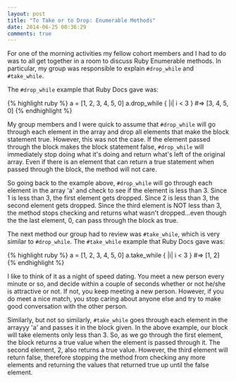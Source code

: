 ```yaml
---
layout: post
title: "To Take or to Drop: Enumerable Methods"
date: 2014-06-25 00:36:29
comments: true
---
```


For one of the morning activities my fellow cohort members and I had to do was to all get together in a room to discuss Ruby Enumerable methods. In particular, my group was responsible to explain ```#drop_while``` and ```#take_while```. 

The ```#drop_while``` example that Ruby Docs gave was: 

{% highlight ruby %}
a = [1, 2, 3, 4, 5, 0]
a.drop_while { |i| i < 3 }   #=> [3, 4, 5, 0]
{% endhighlight %}

My group members and I were quick to assume that ```#drop_while``` will go through each element in the array and drop all elements that make the block statement true. However, this was not the case. If the element passed through the block makes the block statement false, ```#drop_while``` will immediately stop doing what it's doing and return what's left of the original array. Even if there is an element that can return a true statement when passed through the block, the method will not care.

So going back to the example above, ```#drop_while``` will go through each element in the array 'a' and check to see if the element is less than 3. Since 1 is less than 3, the first element gets dropped. Since 2 is less than 3, the second element gets dropped. Since the third element is NOT less than 3, the method stops checking and returns what wasn't dropped...even though the the last element, 0, can pass through the block as true.

The next method our group had to review was ```#take_while```, which is very similar to ```#drop_while```. The ```#take_while``` example that Ruby Docs gave was:

{% highlight ruby %}
a = [1, 2, 3, 4, 5, 0]
a.take_while { |i| i < 3 }   #=> [1, 2]
{% endhighlight %}

I like to think of it as a night of speed dating. You meet a new person every minute or so, and decide within a couple of seconds whether or not he/she is attractive or not. If not, you keep meeting a new person. However, if you do meet a nice match, you stop caring about anyone else and try to make good conversation with the other person.

Similarly, but not so similarly, ```#take_while``` goes through each element in the arrayyy 'a' and passes it in the block given. In the above example, our block will take elements only less than 3. So, as we go through the first element, the block returns a true value when the element is passed through it. The second element, 2, also returns a true value. However, the third element will return false, therefore stopping the method from checking any more elements and returning the values that returned true up until the false element.